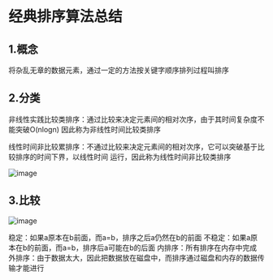 # 经典排序算法总结
## 1.概念

将杂乱无章的数据元素，通过一定的方法按关键字顺序排列过程叫排序


## 2.分类
	
非线性实践比较类排序：通过比较来决定元素间的相对次序，由于其时间复杂度不能突破O(nlogn)
因此称为非线性时间比较类排序

线性时间非比较累排序：不通过比较来决定元素间的相对次序，它可以突破基于比较排序的时间下界，以线性时间
运行，因此称为线性时间非比较类排序

![image](https://github.com/williamzhang11/fastAlgorithm/blob/master/src/main/java/com/xiu/fastTech/classicsortsummary/image/sortalg.jpg)

## 3.比较

![image](https://github.com/williamzhang11/fastAlgorithm/blob/master/src/main/java/com/xiu/fastTech/classicsortsummary/image/sortcompare.jpg)

稳定：如果a原本在b前面，而a=b，排序之后a仍然在b的前面
不稳定：如果a原本在b的前面，而a=b，排序后a可能在b的后面
内排序：所有排序在内存中完成
外排序：由于数据太大，因此把数据放在磁盘中，而排序通过磁盘和内存的数据传输才能进行










